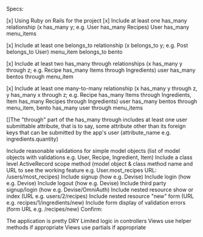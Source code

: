 Specs:

 [x] Using Ruby on Rails for the project
 [x] Include at least one has_many relationship (x has_many y; e.g. User has_many Recipes)
 User has_many menu_items

 [x] Include at least one belongs_to relationship (x belongs_to y; e.g. Post belongs_to User)
 menu_item belongs_to bento

 [x] Include at least two has_many through relationships (x has_many y through z; e.g. Recipe has_many Items through Ingredients)
 user has_many bentos through menu_item

 [x] Include at least one many-to-many relationship (x has_many y through z, y has_many x through z; e.g. Recipe has_many Items through Ingredients, Item has_many Recipes through Ingredients)
 user has_many bentos through menu_item, bento has_many user through menu_items

 []The "through" part of the has_many through includes at least one user submittable attribute, that is to say, some attribute other than its foreign keys that can be submitted by the app's user (attribute_name e.g. ingredients.quantity)

 Include reasonable validations for simple model objects (list of model objects with validations e.g. User, Recipe, Ingredient, Item)
 Include a class level ActiveRecord scope method (model object & class method name and URL to see the working feature e.g. User.most_recipes URL: /users/most_recipes)
 Include signup (how e.g. Devise)
 Include login (how e.g. Devise)
 Include logout (how e.g. Devise)
 Include third party signup/login (how e.g. Devise/OmniAuth)
 Include nested resource show or index (URL e.g. users/2/recipes)
 Include nested resource "new" form (URL e.g. recipes/1/ingredients/new)
 Include form display of validation errors (form URL e.g. /recipes/new)
Confirm:

 The application is pretty DRY
 Limited logic in controllers
 Views use helper methods if appropriate
 Views use partials if appropriate
